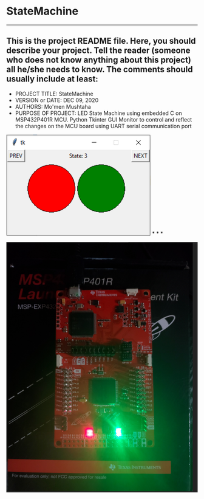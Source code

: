 # StateMachine

------------------------------------------------------------------------
This is the project README file. Here, you should describe your project.
Tell the reader (someone who does not know anything about this project)
all he/she needs to know. The comments should usually include at least:
------------------------------------------------------------------------

* PROJECT TITLE: StateMachine
* VERSION or DATE: DEC 09, 2020
* AUTHORS: Mo'men Mushtaha
* PURPOSE OF PROJECT: LED State Machine using embedded C on MSP432P401R MCU. Python Tkinter GUI Monitor to control and reflect the changes on the MCU board using UART serial communication port

![](UART_GUI.PNG)
*
*
*

![](MSP432P401R.jpg)
